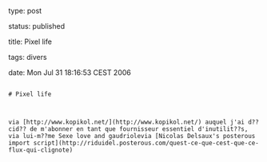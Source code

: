 type: post
status: published
title: Pixel life
tags: divers
date: Mon Jul 31 18:16:53 CEST 2006
~~~~~~
# Pixel life

via [http://www.kopikol.net/](http://www.kopikol.net/) auquel j'ai d??cid?? de m'abonner en tant que fournisseur essentiel d'inutilit??s, via lui-m??me Sexe love and gaudriolevia [Nicolas Delsaux's posterous import script](http://riduidel.posterous.com/quest-ce-que-cest-que-ce-flux-qui-clignote)